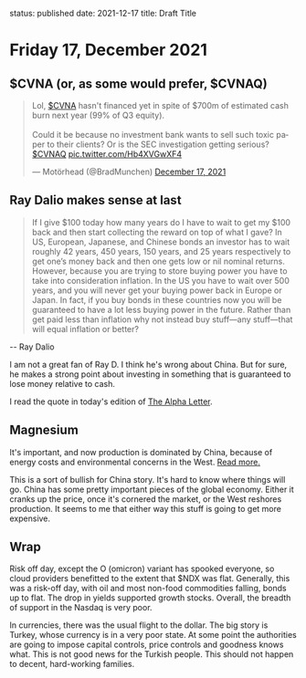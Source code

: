 status: published
date: 2021-12-17
title: Draft Title

# Friday 17, December 2021

## $CVNA (or, as some would prefer, $CVNAQ)

<blockquote class="twitter-tweet"><p lang="en" dir="ltr">Lol, <a href="https://twitter.com/search?q=%24CVNA&amp;src=ctag&amp;ref_src=twsrc%5Etfw">$CVNA</a> hasn&#39;t financed yet in spite of $700m of estimated cash burn next year (99% of Q3 equity).<br><br>Could it be because no investment bank wants to sell such toxic paper to their clients? Or is the SEC investigation getting serious?<a href="https://twitter.com/search?q=%24CVNAQ&amp;src=ctag&amp;ref_src=twsrc%5Etfw">$CVNAQ</a> <a href="https://t.co/Hb4XVGwXF4">pic.twitter.com/Hb4XVGwXF4</a></p>&mdash; Motörhead (@BradMunchen) <a href="https://twitter.com/BradMunchen/status/1471755688330555396?ref_src=twsrc%5Etfw">December 17, 2021</a></blockquote> <script async src="https://platform.twitter.com/widgets.js" charset="utf-8"></script>


## Ray Dalio makes sense at last

> If I give $100 today how many years do I have to wait to get my $100 back and then start collecting the reward on top of what I gave? In US, European, Japanese, and Chinese bonds an investor has to wait roughly 42 years, 450 years, 150 years, and 25 years respectively to get one’s money back and then one gets low or nil nominal returns. However, because you are trying to store buying power you have to take into consideration inflation. In the US you have to wait over 500 years, and you will never get your buying power back in Europe or Japan. In fact, if you buy bonds in these countries now you will be guaranteed to have a lot less buying power in the future. Rather than get paid less than inflation why not instead buy stuff—any stuff—that will equal inflation or better?

-- Ray Dalio

I am not a great fan of Ray D. I think he's wrong about China. But for sure, he makes a strong point about investing in something that is guaranteed to lose money relative to cash.    
    
I read the quote in today's edition of [The Alpha Letter](https://www.alphaletter.co/p/the-economics-of-investing-in-bonds?r=nmbt&utm_campaign=post&utm_medium=email).


## Magnesium

It's important, and now production is dominated by China, because of energy costs and environmental concerns in the West.
[Read more.](https://doomberg.substack.com/p/magnesium-pi?r=nmbt&utm_campaign=post&utm_medium=email)

This is a sort of bullish for China story. It's hard to know where things will go. China has some pretty important pieces of the global economy. Either it cranks up the price, once it's cornered the market, or the West reshores production.
It seems to me that either way this stuff is going to get more expensive.

## Wrap

Risk off day, except the Ο (omicron) variant has spooked everyone, so cloud providers benefitted to the extent that $NDX was flat.
Generally, this was a risk-off day, with oil and most non-food commodities falling, bonds up to flat.
The drop in yields supported growth stocks.
Overall, the breadth of support in the Nasdaq is very poor.

In currencies, there was the usual flight to the dollar.
The big story is Turkey, whose currency is in a very poor state.
At some point the authorities are going to impose capital controls, price controls and goodness knows what.
This is not good news for the Turkish people. This should not happen to decent, hard-working families.
    